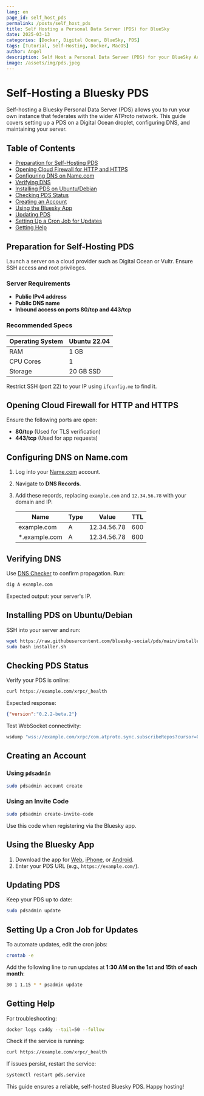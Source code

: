 ```yaml
---
lang: en
page_id: self_host_pds
permalink: /posts/self_host_pds
title: Self Hosting a Personal Data Server (PDS) for BlueSky
date: 2025-03-13
categories: [Docker, Digital Ocean, BlueSky, PDS]
tags: [Tutorial, Self-Hosting, Docker, MacOS]
author: Angel
description: Self Host a Personal Data Server (PDS) for your BlueSky Account
image: /assets/img/pds.jpeg
---
```




# Self-Hosting a Bluesky PDS

Self-hosting a Bluesky Personal Data Server (PDS) allows you to run your own instance that federates with the wider ATProto network. This guide covers setting up a PDS on a Digital Ocean droplet, configuring DNS, and maintaining your server.

## Table of Contents
- [Preparation for Self-Hosting PDS](#preparation-for-self-hosting-pds)
- [Opening Cloud Firewall for HTTP and HTTPS](#opening-cloud-firewall-for-http-and-https)
- [Configuring DNS on Name.com](#configuring-dns-on-namecom)
- [Verifying DNS](#verifying-dns)
- [Installing PDS on Ubuntu/Debian](#installing-pds-on-ubuntudebian)
- [Checking PDS Status](#checking-pds-status)
- [Creating an Account](#creating-an-account)
- [Using the Bluesky App](#using-the-bluesky-app)
- [Updating PDS](#updating-pds)
- [Setting Up a Cron Job for Updates](#setting-up-a-cron-job-for-updates)
- [Getting Help](#getting-help)

## Preparation for Self-Hosting PDS
Launch a server on a cloud provider such as Digital Ocean or Vultr. Ensure SSH access and root privileges.

### Server Requirements
- **Public IPv4 address**
- **Public DNS name**
- **Inbound access on ports 80/tcp and 443/tcp**

### Recommended Specs
| Operating System | Ubuntu 22.04 |
|-----------------|-------------|
| RAM            | 1 GB       |
| CPU Cores      | 1         |
| Storage        | 20 GB SSD  |

Restrict SSH (port 22) to your IP using `ifconfig.me` to find it.

## Opening Cloud Firewall for HTTP and HTTPS
Ensure the following ports are open:
- **80/tcp** (Used for TLS verification)
- **443/tcp** (Used for app requests)

## Configuring DNS on Name.com
1. Log into your [Name.com](https://www.name.com/) account.
2. Navigate to **DNS Records**.
3. Add these records, replacing `example.com` and `12.34.56.78` with your domain and IP:
   
   | Name           | Type | Value        | TTL  |
   |--------------|------|-------------|------|
   | example.com  | A    | 12.34.56.78 | 600  |
   | *.example.com | A    | 12.34.56.78 | 600  |

## Verifying DNS
Use [DNS Checker](https://www.whatsmydns.net/) to confirm propagation. Run:
```sh
dig A example.com
```
Expected output: your server's IP.

## Installing PDS on Ubuntu/Debian
SSH into your server and run:
```sh
wget https://raw.githubusercontent.com/bluesky-social/pds/main/installer.sh
sudo bash installer.sh
```

## Checking PDS Status
Verify your PDS is online:
```sh
curl https://example.com/xrpc/_health
```
Expected response:
```json
{"version":"0.2.2-beta.2"}
```
Test WebSocket connectivity:
```sh
wsdump "wss://example.com/xrpc/com.atproto.sync.subscribeRepos?cursor=0"
```

## Creating an Account
### Using `pdsadmin`
```sh
sudo pdsadmin account create
```

### Using an Invite Code
```sh
sudo pdsadmin create-invite-code
```
Use this code when registering via the Bluesky app.

## Using the Bluesky App
1. Download the app for [Web](https://bsky.app), [iPhone](https://apps.apple.com), or [Android](https://play.google.com/store).
2. Enter your PDS URL (e.g., `https://example.com/`).

## Updating PDS
Keep your PDS up to date:
```sh
sudo pdsadmin update
```

## Setting Up a Cron Job for Updates
To automate updates, edit the cron jobs:
```sh
crontab -e
```
Add the following line to run updates at **1:30 AM on the 1st and 15th of each month**:
```sh
30 1 1,15 * * psadmin update
```

## Getting Help
For troubleshooting:
```sh
docker logs caddy --tail=50 --follow
```
Check if the service is running:
```sh
curl https://example.com/xrpc/_health
```
If issues persist, restart the service:
```sh
systemctl restart pds.service
```

This guide ensures a reliable, self-hosted Bluesky PDS. Happy hosting!

